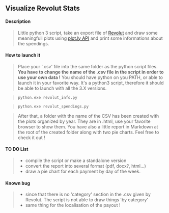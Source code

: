 ## Visualize **Revolut Stats**


#### Description

> Little python 3 script, take an export file of [Revolut](https://revolut.com/) and draw some meaningfull plots using [plot.ly API](https://plot.ly/) and print some informations about the spendings.

#### How to launch it

>Place your '.csv' file into the same folder as the python script files.
>**You have to change the name of the .csv file in the script in order to use your own data !**
> You should have python on you PATH, or able to launch it in your favorite way.
> It's a python3 script, therefore it should be able to launch with all the 3.X versions.

> `python.exe revolut_info.py`

> `python.exe revolut_spendings.py`

> After that, a folder with the name of the CSV has been created with the plots organized by year. They are in .html, use your favorite browser to show them.
> You have also a little report in Markdown at the root of the created folder along with two pie charts. Feel free to check it out !

#### TO DO List

> - compile the script or make a standalone version
> - convert the report into several format (pdf, docx?, html...)
> - draw a pie chart for each payment by day of the week.

#### Known bug
> - since that there is no 'category' section in the .csv given by Revolut. The script is not able to draw things 'by category'
> - same thing for the localisation of the payout !
